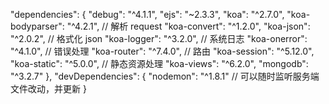 "dependencies": {
  "debug": "^4.1.1",
  "ejs": "~2.3.3",
  "koa": "^2.7.0",
  "koa-bodyparser": "^4.2.1", // 解析 request
  "koa-convert": "^1.2.0", 
  "koa-json": "^2.0.2", // 格式化 json
  "koa-logger": "^3.2.0", // 系统日志
  "koa-onerror": "^4.1.0", // 错误处理
  "koa-router": "^7.4.0", // 路由
  "koa-session": "^5.12.0",
  "koa-static": "^5.0.0", // 静态资源处理
  "koa-views": "^6.2.0",
  "mongodb": "^3.2.7"
},
"devDependencies": {
  "nodemon": "^1.8.1" // 可以随时监听服务端文件改动，并更新
}
